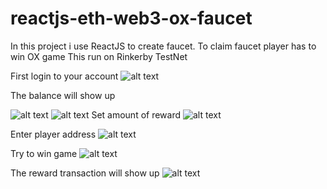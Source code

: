 # reactjs-eth-web3-ox-faucet
In this project i use ReactJS to create faucet.
To claim faucet player has to win OX game
This run on Rinkerby TestNet

First login to your account
![alt text](https://s9.postimg.org/x12lsw2kv/Image_1.png)

The balance will show up

![alt text](https://s9.postimg.org/h43tvl2an/Image_2.png)
![alt text](https://s9.postimg.org/h43tvla0f/Image_3.png)
Set amount of reward
![alt text](https://s9.postimg.org/5ezu7ndwv/Image_4.png)

Enter player address
![alt text](https://s9.postimg.org/knprlezvj/Image_5.png)

Try to win game
![alt text](https://s9.postimg.org/6ha0q69kv/Image_6.png)

The reward transaction will show up
![alt text](https://s9.postimg.org/xrvby3k7j/Image_7.png)







